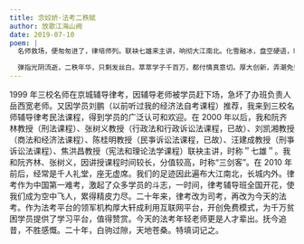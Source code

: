```yaml
---
title: 念奴娇·法考二秩赋
author: 放歌江海山阙
date: 2019-07-10
poem: |
  名师救场，便匆匆进了，律培师列。联袂七雄来主讲，响彻大江南北。化雪融冰，盘空硬语，时赞三剑客。礼堂千位，更无空隙挤得。

  弹指光阴流逝，二秩年华，只剩发丝白。萃萃学子千百万，都付情真意切。厚大创新，弄潮免费，网上微生悦。明朝更好，放歌江海山阙！
---
```


1999 年三校名师在京城辅导律考，因辅导老师被学员赶下场，急坏了办班负责人岳西宽老师。又因学员刘鹏（以前听过我的经济法自考课程）推荐，我来到三校名师辅导律考民法课程，得到学员的广泛认可和欢迎。在 2000 年以后，我和阮齐林教授（刑法课程）、张树义教授（行政法和行政诉讼法课程，已故）、刘凯湘教授（商法和经济法课程）、陈桂明教授（民亊诉讼法课程，已故）、汪建成教授（刑亊诉讼法课程）、焦洪昌教授（宪法和理论法学课程）联袂主讲，时称＂七雄＂。我和阮齐林、张树义，因讲授课程时间较长，分值较高，时称“三剑客”。在 2010 年前后，经常是千人礼堂，座无虚席。我们的足迹因此遍布大江南北，长城内外。律考作为中国第一难考，激起了众多学员的斗志，一时间，律考辅导班全国开花，使我们成为空中飞人，累得精皮力尽。二十年来，律考改为司考，再改为今天的法考。作为法考平台的领军机构厚大轩成利用互联网平台，开创免费模式，为千万贫困学员提供了学习平台，值得赞赏。今天的法考年轻老师更是人才辈出。抚今追昔，不胜感慨。二十年，白驹过隙，天地苍桑。特填词记之。
